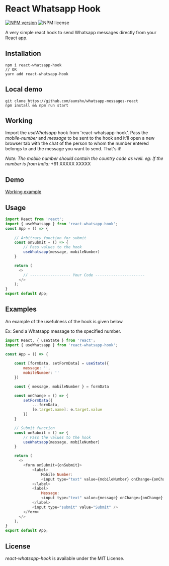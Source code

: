 # React Whatsapp Hook

[![NPM version](https://img.shields.io/npm/v/react-whatsapp-hook.svg?style=flat)](https://www.npmjs.com/package/react-whatsapp-hook)
![NPM license](https://img.shields.io/npm/l/react-whatsapp-hook.svg?style=flat)

A very simple react hook to send Whatsapp messages directly from your React app.

## Installation

```
npm i react-whatsapp-hook
// OR
yarn add react-whatsapp-hook
```

## Local demo

```
git clone https://github.com/aunshx/whatsapp-messages-react
npm install && npm run start
```

## Working

Import the _useWhatsapp_ hook from 'react-whatsapp-hook'.
Pass the _mobile-number_ and _message_ to be sent to the hook and it'll open a new browser tab with the chat of the person to whom the number entered belongs to and the message you want to send.
That's it!

_Note:_ _The_ _mobile_ _number_ _should_ _contain_ _the_ _country_ _code_ _as_ _well_.
_eg:_ _If_ _the_ _number_ _is_ _from_ _India:_ +91 XXXXX XXXXX

## Demo 

[Working example](https://whatsapp-react-messages.herokuapp.com/)

## Usage

```javascript
import React from 'react';
import { useWhatsapp } from 'react-whatsapp-hook';
const App = () => {
  
    // Arbitrary function for submit
    const onSubmit = () => {
        // Pass values to the hook
        useWhatsapp(message, mobileNumber)
    }

    return (
      <>
        // ------------------ Your Code ----------------------
      </>
    );
}
export default App;
```

## Examples

An example of the usefulness of the hook is given below.

Ex: Send a Whatsapp message to the specified number.

```javascript
import React, { useState } from 'react';
import { useWhatsapp } from 'react-whatsapp-hook';

const App = () => {
    
    const [formData, setFormData] = useState({
        message: '',
        mobileNumber: ''
    })

    const { message, mobileNumber } = formData

    const onChange = () => {
        setFormData({
            ...formData,
            [e.target.name]: e.target.value
        })
    }

    // Submit function
    const onSubmit = () => {
        // Pass the values to the hook
        useWhatsapp(message, mobileNumber)
    }

    return (
      <>
        <form onSubmit={onSubmit}>        
            <label>
                Mobile Number:
                <input type="text" value={mobileNumber} onChange={onChange} name='mobileNumber' />        
            </label>
            <label>
                Message:
                <input type="text" value={message} onChange={onChange} name='message' />        
            </label>
            <input type="submit" value="Submit" />
        </form>
      </>
    );
}
export default App;
```

## License

_react-whatsapp-hook_ is available under the MIT License.
